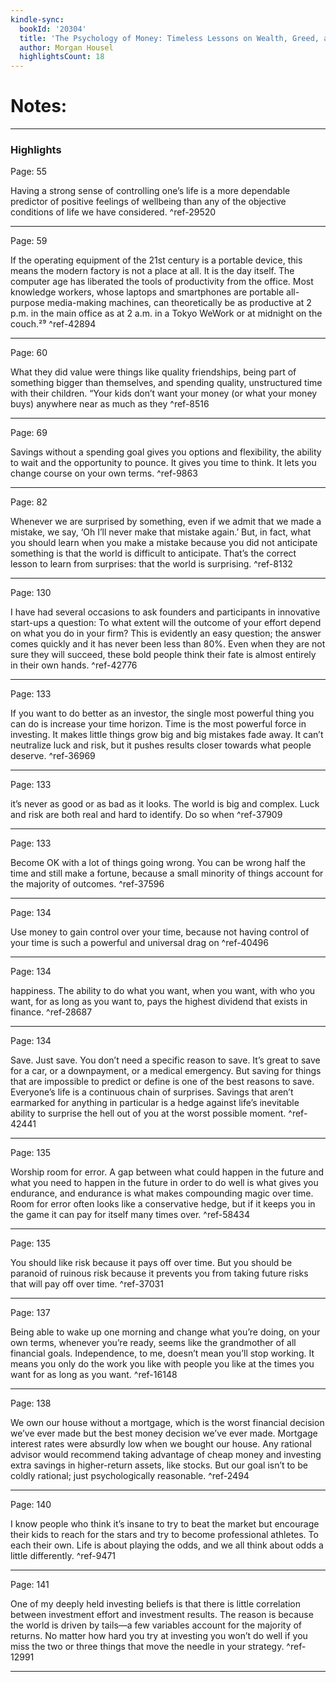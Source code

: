 ```yaml
---
kindle-sync:
  bookId: '20304'
  title: 'The Psychology of Money: Timeless Lessons on Wealth, Greed, and Happiness'
  author: Morgan Housel
  highlightsCount: 18
---
```

# Notes:

---

### Highlights
Page: 55

Having a strong sense of controlling one’s life is a more dependable predictor of positive feelings of wellbeing than any of the objective conditions of life we have considered. ^ref-29520

---
Page: 59

If the operating equipment of the 21st century is a portable device, this means the modern factory is not a place at all. It is the day itself. The computer age has liberated the tools of productivity from the office. Most knowledge workers, whose laptops and smartphones are portable all-purpose media-making machines, can theoretically be as productive at 2 p.m. in the main office as at 2 a.m. in a Tokyo WeWork or at midnight on the couch.²⁹ ^ref-42894

---
Page: 60

What they did value were things like quality friendships, being part of something bigger than themselves, and spending quality, unstructured time with their children. “Your kids don’t want your money (or what your money buys) anywhere near as much as they ^ref-8516

---
Page: 69

Savings without a spending goal gives you options and flexibility, the ability to wait and the opportunity to pounce. It gives you time to think. It lets you change course on your own terms. ^ref-9863

---
Page: 82

Whenever we are surprised by something, even if we admit that we made a mistake, we say, ‘Oh I’ll never make that mistake again.’ But, in fact, what you should learn when you make a mistake because you did not anticipate something is that the world is difficult to anticipate. That’s the correct lesson to learn from surprises: that the world is surprising. ^ref-8132

---
Page: 130

I have had several occasions to ask founders and participants in innovative start-ups a question: To what extent will the outcome of your effort depend on what you do in your firm? This is evidently an easy question; the answer comes quickly and it has never been less than 80%. Even when they are not sure they will succeed, these bold people think their fate is almost entirely in their own hands. ^ref-42776

---
Page: 133

If you want to do better as an investor, the single most powerful thing you can do is increase your time horizon. Time is the most powerful force in investing. It makes little things grow big and big mistakes fade away. It can’t neutralize luck and risk, but it pushes results closer towards what people deserve. ^ref-36969

---
Page: 133

it’s never as good or as bad as it looks. The world is big and complex. Luck and risk are both real and hard to identify. Do so when ^ref-37909

---
Page: 133

Become OK with a lot of things going wrong. You can be wrong half the time and still make a fortune, because a small minority of things account for the majority of outcomes. ^ref-37596

---
Page: 134

Use money to gain control over your time, because not having control of your time is such a powerful and universal drag on ^ref-40496

---
Page: 134

happiness. The ability to do what you want, when you want, with who you want, for as long as you want to, pays the highest dividend that exists in finance. ^ref-28687

---
Page: 134

Save. Just save. You don’t need a specific reason to save. It’s great to save for a car, or a downpayment, or a medical emergency. But saving for things that are impossible to predict or define is one of the best reasons to save. Everyone’s life is a continuous chain of surprises. Savings that aren’t earmarked for anything in particular is a hedge against life’s inevitable ability to surprise the hell out of you at the worst possible moment. ^ref-42441

---
Page: 135

Worship room for error. A gap between what could happen in the future and what you need to happen in the future in order to do well is what gives you endurance, and endurance is what makes compounding magic over time. Room for error often looks like a conservative hedge, but if it keeps you in the game it can pay for itself many times over. ^ref-58434

---
Page: 135

You should like risk because it pays off over time. But you should be paranoid of ruinous risk because it prevents you from taking future risks that will pay off over time. ^ref-37031

---
Page: 137

Being able to wake up one morning and change what you’re doing, on your own terms, whenever you’re ready, seems like the grandmother of all financial goals. Independence, to me, doesn’t mean you’ll stop working. It means you only do the work you like with people you like at the times you want for as long as you want. ^ref-16148

---
Page: 138

We own our house without a mortgage, which is the worst financial decision we’ve ever made but the best money decision we’ve ever made. Mortgage interest rates were absurdly low when we bought our house. Any rational advisor would recommend taking advantage of cheap money and investing extra savings in higher-return assets, like stocks. But our goal isn’t to be coldly rational; just psychologically reasonable. ^ref-2494

---
Page: 140

I know people who think it’s insane to try to beat the market but encourage their kids to reach for the stars and try to become professional athletes. To each their own. Life is about playing the odds, and we all think about odds a little differently. ^ref-9471

---
Page: 141

One of my deeply held investing beliefs is that there is little correlation between investment effort and investment results. The reason is because the world is driven by tails—a few variables account for the majority of returns. No matter how hard you try at investing you won’t do well if you miss the two or three things that move the needle in your strategy. ^ref-12991

---
